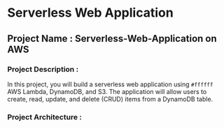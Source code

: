 # Serverless Web Application
## Project Name : Serverless-Web-Application on AWS

### Project Description :
In this project, you will build a serverless web application using `#ffffff`  AWS Lambda, DynamoDB, and S3. The application will allow users to create, read, update, and delete (CRUD) items from a DynamoDB table.

### Project Architecture :

